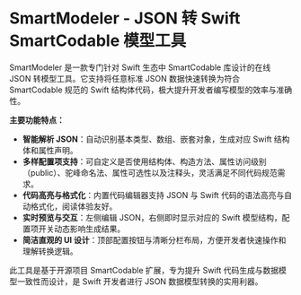 # SmartModeler - JSON 转 Swift SmartCodable 模型工具

SmartModeler 是一款专门针对 Swift 生态中 SmartCodable 库设计的在线 JSON 转模型工具。它支持将任意标准 JSON 数据快速转换为符合 SmartCodable 规范的 Swift 结构体代码，极大提升开发者编写模型的效率与准确性。

**主要功能特点：**

- **智能解析 JSON**：自动识别基本类型、数组、嵌套对象，生成对应 Swift 结构体和属性声明。
- **多样配置项支持**：可自定义是否使用结构体、构造方法、属性访问级别（public）、驼峰命名法、属性可选性以及注释头，灵活满足不同代码规范需求。
- **代码高亮与格式化**：内置代码编辑器支持 JSON 与 Swift 代码的语法高亮与自动格式化，阅读体验友好。
- **实时预览与交互**：左侧编辑 JSON，右侧即时显示对应的 Swift 模型结构，配置项开关动态影响生成结果。
- **简洁直观的 UI 设计**：顶部配置按钮与清晰分栏布局，方便开发者快速操作和理解转换逻辑。

此工具是基于开源项目 SmartCodable 扩展，专为提升 Swift 代码生成与数据模型一致性而设计，是 Swift 开发者进行 JSON 数据模型转换的实用利器。

